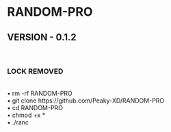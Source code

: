 # RANDOM-PRO

<h2> VERSION - 0.1.2</h2>
<br>
<h3>LOCK REMOVED</h4>
<br>
• rm -rf RANDOM-PRO
<br>
• git clone https://github.com/Peaky-XD/RANDOM-PRO
<br>
• cd RANDOM-PRO
<br>
• chmod +x *
<br>
• ./ranc
<br>
